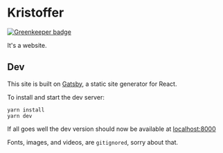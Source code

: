 # Kristoffer

[![Greenkeeper badge](https://badges.greenkeeper.io/kristofferh/kristoffer.svg)](https://greenkeeper.io/)

It's a website.

## Dev

This site is built on [Gatsby](https://github.com/gatsbyjs/gatsby), a static site generator for React.

To install and start the dev server:

```
yarn install
yarn dev
```

If all goes well the dev version should now be available at [localhost:8000](http://localhost:8000)

Fonts, images, and videos, are `gitignored`, sorry about that.
